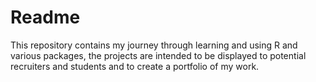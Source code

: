 # Readme
This repository contains my journey through learning and using R and various packages,
the projects are intended to be displayed to potential recruiters and students and to
create a portfolio of my work. 
